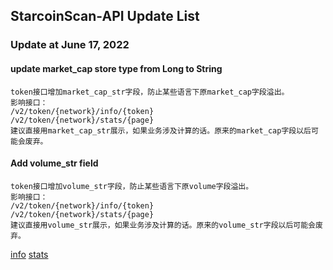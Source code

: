 ## StarcoinScan-API Update List

### Update at June 17, 2022
#### update market_cap store type from Long to String
```
token接口增加market_cap_str字段，防止某些语言下原market_cap字段溢出。
影响接口：
/v2/token/{network}/info/{token}
/v2/token/{network}/stats/{page}
建议直接用market_cap_str展示，如果业务涉及计算的话。原来的market_cap字段以后可能会废弃。
```
#### Add volume_str field
```
token接口增加volume_str字段，防止某些语言下原volume字段溢出。
影响接口：
/v2/token/{network}/info/{token}
/v2/token/{network}/stats/{page}
建议直接用volume_str展示，如果业务涉及计算的话。原来的volume_str字段以后可能会废弃。
```
[info](https://api.stcscan.io/swagger-ui/#/token/tokenInfoAggregateUsingGET)
[stats](https://api.stcscan.io/swagger-ui/#/token/getAggregateUsingGET)
